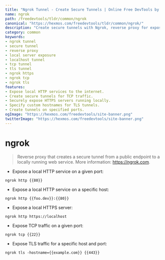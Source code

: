 ```yaml
---
title: "Ngrok Tunnel - Create Secure Tunnels | Online Free DevTools by Hexmos"
name: ngrok
path: /freedevtools/tldr/common/ngrok
canonical: "https://hexmos.com/freedevtools/tldr/common/ngrok/"
description: "Create secure tunnels with Ngrok, reverse proxy for exposing local servers. Quickly expose web services and TCP ports. Free online tool, no registration required."
category: common
keywords:
- ngrok tunnel
- secure tunnel
- reverse proxy
- local server exposure
- localhost tunnel
- tcp tunnel
- tls tunnel
- ngrok https
- ngrok tcp
- ngrok tls
features:
- Expose local HTTP services to the internet.
- Create secure tunnels for TCP traffic.
- Securely expose HTTPS servers running locally.
- Specify custom hostnames for TLS tunnels.
- Create tunnels on specified ports.
ogImage: "https://hexmos.com/freedevtools/site-banner.png"
twitterImage: "https://hexmos.com/freedevtools/site-banner.png"
---
```


# ngrok

> Reverse proxy that creates a secure tunnel from a public endpoint to a locally running web service.
> More information: <https://ngrok.com>.

- Expose a local HTTP service on a given port:

`ngrok http {{80}}`

- Expose a local HTTP service on a specific host:

`ngrok http {{foo.dev}}:{{80}}`

- Expose a local HTTPS server:

`ngrok http https://localhost`

- Expose TCP traffic on a given port:

`ngrok tcp {{22}}`

- Expose TLS traffic for a specific host and port:

`ngrok tls -hostname={{example.com}} {{443}}`

